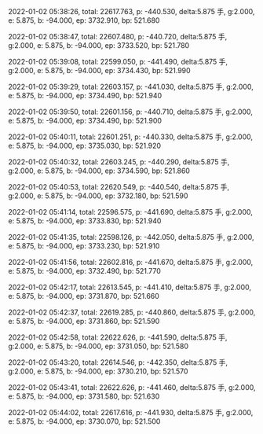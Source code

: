 2022-01-02 05:38:26, total: 22617.763, p: -440.530, delta:5.875 手, g:2.000, e: 5.875, b: -94.000, ep: 3732.910, bp: 521.680

2022-01-02 05:38:47, total: 22607.480, p: -440.720, delta:5.875 手, g:2.000, e: 5.875, b: -94.000, ep: 3733.520, bp: 521.780

2022-01-02 05:39:08, total: 22599.050, p: -441.490, delta:5.875 手, g:2.000, e: 5.875, b: -94.000, ep: 3734.430, bp: 521.990

2022-01-02 05:39:29, total: 22603.157, p: -441.030, delta:5.875 手, g:2.000, e: 5.875, b: -94.000, ep: 3734.490, bp: 521.940

2022-01-02 05:39:50, total: 22601.156, p: -440.710, delta:5.875 手, g:2.000, e: 5.875, b: -94.000, ep: 3734.490, bp: 521.900

2022-01-02 05:40:11, total: 22601.251, p: -440.330, delta:5.875 手, g:2.000, e: 5.875, b: -94.000, ep: 3735.030, bp: 521.920

2022-01-02 05:40:32, total: 22603.245, p: -440.290, delta:5.875 手, g:2.000, e: 5.875, b: -94.000, ep: 3734.590, bp: 521.860

2022-01-02 05:40:53, total: 22620.549, p: -440.540, delta:5.875 手, g:2.000, e: 5.875, b: -94.000, ep: 3732.180, bp: 521.590

2022-01-02 05:41:14, total: 22596.575, p: -441.690, delta:5.875 手, g:2.000, e: 5.875, b: -94.000, ep: 3733.830, bp: 521.940

2022-01-02 05:41:35, total: 22598.126, p: -442.050, delta:5.875 手, g:2.000, e: 5.875, b: -94.000, ep: 3733.230, bp: 521.910

2022-01-02 05:41:56, total: 22602.816, p: -441.670, delta:5.875 手, g:2.000, e: 5.875, b: -94.000, ep: 3732.490, bp: 521.770

2022-01-02 05:42:17, total: 22613.545, p: -441.410, delta:5.875 手, g:2.000, e: 5.875, b: -94.000, ep: 3731.870, bp: 521.660

2022-01-02 05:42:37, total: 22619.285, p: -440.860, delta:5.875 手, g:2.000, e: 5.875, b: -94.000, ep: 3731.860, bp: 521.590

2022-01-02 05:42:58, total: 22622.626, p: -441.590, delta:5.875 手, g:2.000, e: 5.875, b: -94.000, ep: 3731.050, bp: 521.580

2022-01-02 05:43:20, total: 22614.546, p: -442.350, delta:5.875 手, g:2.000, e: 5.875, b: -94.000, ep: 3730.210, bp: 521.570

2022-01-02 05:43:41, total: 22622.626, p: -441.460, delta:5.875 手, g:2.000, e: 5.875, b: -94.000, ep: 3731.580, bp: 521.630

2022-01-02 05:44:02, total: 22617.616, p: -441.930, delta:5.875 手, g:2.000, e: 5.875, b: -94.000, ep: 3730.070, bp: 521.500